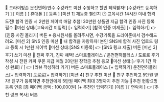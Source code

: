 🎯 드라이빙존 운전면허/연수 수강카드
미션 수행하고 할인 혜택받자!
[수강카드 등록하기 ]
[   이름    ] [   휴대폰     ] [ 등록 ]
[미션 1] 재능충 챌린지
🕒 교육시간 14시간 이내 합격 도전!
합격 인증 시 2만원 페이백
매달 추첨! 30만원 상품권 지급
합격 인증 사진 등록 필수
📍미션 상태:[교육시간 미입력]  [+ 입력하기]
[합격 인증 미제출] [+ 입력하기]
👉 [인증 사진 올리기] 버튼
※ 응시원서를 올려주시면, 수강기록을 드라이존에서 검수해드려요.
[미션 2] SNS 인증 미션
📸 내 합격을 자랑하자!
본인 SNS에 합격 사진 업로드
링크 등록 시 1만원 페이백
📍미션 상태:[SNS 미등록]
👉 [SNS 링크 제출] 버튼
[미션 3] 후기 쓰기 미션
📝 진짜 후기, 진짜 혜택!
스마트플레이스 / 운전면허플러스 / 도로로
후기 작성 시 전원 커피 쿠폰 지급
매월 20만원 장학금 추첨 응모
📍미션 상태:[✅후기 1건 작성 완료] / [
👉 [리뷰 작성하러 가기] 버튼
스마트플레이스 [+ 입력하기]
운전면허플러스[+ 입력하기]
도로로[+ 입력하기]
[미션 4] 친구 추천 미션
👫 친구 추천하고 5만원 받자!
친구가 등록하면 추천인에게 5만원 페이백
최대 3명까지 추천 가능
📍추천 현황:2명 등록 인증 [총 페이백 금액 : 100,000원]
[+ 추천인 입력하기]
[이름 ] [ 연락처 ]
👉 [추천 링크 복사] 버튼
